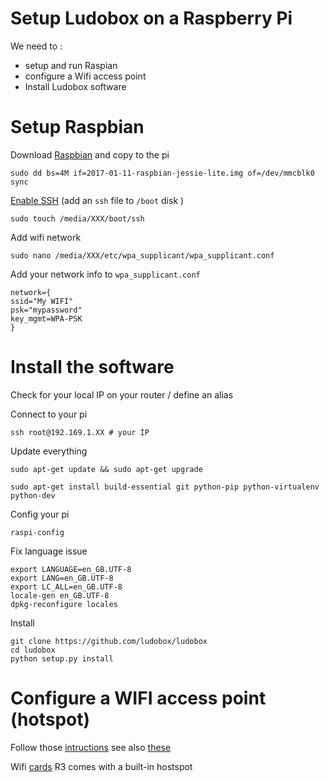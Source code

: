 # Setup Ludobox on a Raspberry Pi

We need to :

- setup and run Raspian
- configure a Wifi access point  
- Install Ludobox software


# Setup Raspbian

Download [Raspbian](https://www.raspberrypi.org/downloads/raspbian/) and copy to the pi

    sudo dd bs=4M if=2017-01-11-raspbian-jessie-lite.img of=/dev/mmcblk0
    sync


[Enable SSH](https://www.raspberrypi.org/documentation/remote-access/ssh/) (add an `ssh` file to `/boot` disk )

    sudo touch /media/XXX/boot/ssh

Add wifi network

    sudo nano /media/XXX/etc/wpa_supplicant/wpa_supplicant.conf

Add your network info to `wpa_supplicant.conf`

    network={
    ssid="My WIFI"
    psk="mypassword"
    key_mgmt=WPA-PSK
    }

# Install the software

Check for your local IP on your router / define an alias

Connect to your pi

    ssh root@192.169.1.XX # your IP

Update everything

    sudo apt-get update && sudo apt-get upgrade

    sudo apt-get install build-essential git python-pip python-virtualenv python-dev


Config your pi

    raspi-config

Fix language issue

    export LANGUAGE=en_GB.UTF-8
    export LANG=en_GB.UTF-8
    export LC_ALL=en_GB.UTF-8
    locale-gen en_GB.UTF-8
    dpkg-reconfigure locales

Install

    git clone https://github.com/ludobox/ludobox
    cd ludobox
    python setup.py install



# Configure a WIFI access point (hotspot)

Follow those [intructions](https://cdn-learn.adafruit.com/downloads/pdf/setting-up-a-raspberry-pi-as-a-wifi-access-point.pdf)
see also [these](http://elinux.org/RPI-Wireless-Hotspot)  

Wifi [cards](https://www.raspberrypi.org/forums/viewtopic.php?f=36&t=76604)
R3 comes with a built-in hostspot

